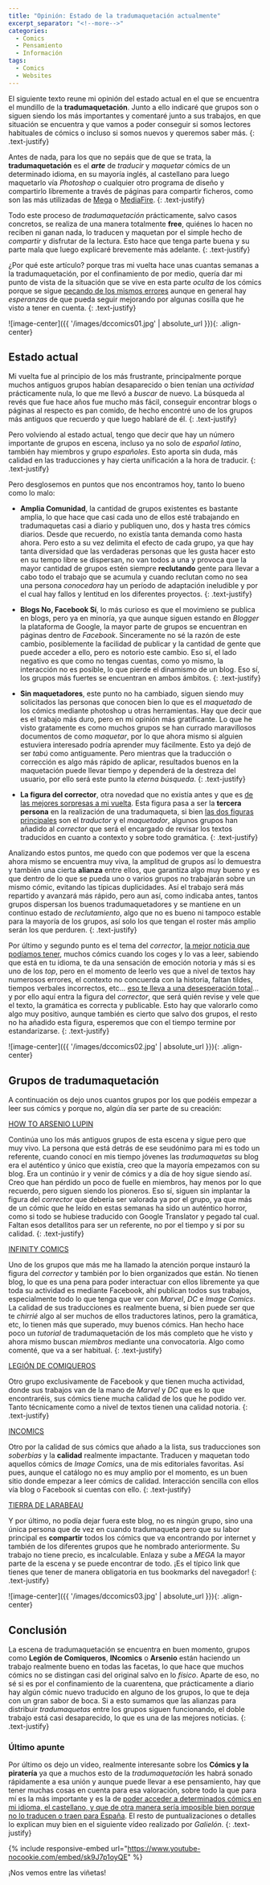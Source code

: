 ```yaml
---
title: "Opinión: Estado de la tradumaquetación actualmente"
excerpt_separator: "<!--more-->"
categories:
  - Comics
  - Pensamiento
  - Información
tags:
  - Comics
  - Websites
---
```


El siguiente texto reune mi opinión del estado actual en el que se encuentra el mundillo de la **tradumaquetación**. Junto a ello indicaré que grupos son o siguen siendo los más importantes y comentaré junto a sus trabajos, en que situación se encuentra y que vamos a poder conseguir si somos lectores habituales de cómics o incluso si somos nuevos y queremos saber más.
{: .text-justify}

<!--more-->

Antes de nada, para los que no sepáis que de que se trata, la **tradumaquetación** es el ***arte*** de *traducir* y *maquetar* cómics de un determinado idioma, en su mayoría inglés, al castellano para luego maquetarlo vía *Photoshop* o cualquier otro programa de diseño y compartirlo libremente a través de páginas para compartir ficheros, como son las más utilizadas de [Mega](https://mega.nz) o [MediaFire](https://www.mediafire.com). 
{: .text-justify}

Todo este proceso de *tradumaquetación* prácticamente, salvo casos concretos, se realiza de una manera totalmente **free**, quiénes lo hacen no reciben ni ganan nada, lo traducen y maquetan por el simple hecho de *compartir* y disfrutar de la lectura. Esto hace que tenga parte buena y su parte mala que luego explicaré brevemente más adelante.
{: .text-justify}

¿Por qué este artículo? porque tras mi vuelta hace unas cuantas semanas a la tradumaquetación, por el confinamiento de por medio, quería dar mi punto de vista de la situación que se vive en esta parte *oculta* de los cómics porque se sigue <u>pecando de los mismos errores</u> aunque en general hay *esperanzas* de que pueda seguir mejorando por algunas cosilla que he visto a tener en cuenta.
{: .text-justify}

![image-center]({{ '/images/dccomics01.jpg' | absolute_url }}){: .align-center}

## Estado actual

Mi vuelta fue al principio de los más frustrante, principalmente porque muchos antiguos grupos habían desaparecido o bien tenían una *actividad* prácticamente nula, lo que me llevó a *buscar* de nuevo. La búsqueda al revés que fue hace años fue mucho más fácil, conseguir encontrar blogs o páginas al respecto es pan comido, de hecho encontré uno de los grupos más antiguos que recuerdo y que luego hablaré de él.
{: .text-justify}

Pero volviendo al estado actual, tengo que decir que hay un número importante de grupos en escena, incluso ya no solo de *español latino*, también hay miembros y grupo *españoles*. Esto aporta sin duda, más calidad en las traducciones y hay cierta unificación a la hora de traducir.
{: .text-justify}

Pero desglosemos en puntos que nos encontramos hoy, tanto lo bueno como lo malo:

- **Amplia Comunidad**, la cantidad de grupos existentes es bastante amplia, lo que hace que casi cada uno de ellos esté trabajando en tradumaquetas casi a diario y publiquen uno, dos y hasta tres cómics diarios. Desde que recuerdo, no existía tanta demanda como hasta ahora. Pero esto a su vez delimita el efecto de cada grupo, ya que hay tanta diversidad que las verdaderas personas que les gusta hacer esto en su tempo libre se dispersan, no van todos a una y provoca que la mayor cantidad de grupos estén siempre **reclutando** gente para llevar a cabo todo el trabajo que se acumula y cuando reclutan como no sea una persona *conocedora* hay un período de adaptación ineludible y por el cual hay fallos y lentitud en los diferentes proyectos.
  {: .text-justify}

- **Blogs No, Facebook Sí**, lo más curioso es que el movimieno se publica en blogs, pero ya en minoría, ya que aunque siguen estando en *Blogger* la plataforma de Google, la mayor parte de grupos se encuentran en páginas dentro de *Facebook*. Sinceramente no sé la razón de este cambio, posiblemente la facilidad de publicar y la cantidad de gente que puede acceder a ello, pero es notorio este cambio. Eso sí, el lado negativo es que como no tengas cuentas, como yo mismo, la interacción no es posible, lo que pierde el dinamismo de un blog. Eso sí, los grupos más fuertes se encuentran en ambos ámbitos.
  {: .text-justify}

- **Sin maquetadores**, este punto no ha cambiado, siguen siendo muy solicitados las personas que conocen bien lo que es el *maquetado* de los cómics mediante photoshop u otras herramientas. Hay que decir que es el trabajo más duro, pero en mi opinión más gratificante. Lo que he visto gratamente es como muchos grupos se han currado maravillosos documentos de como *maquetar*, por lo que ahora mismo si alguien estuviera interesado podría aprender muy fácilmente. Esto ya dejó de ser *tabú* como antiguamente. Pero mientras que la traducción o corrección es algo más rápido de aplicar, resultados buenos en la maquetación puede llevar tiempo y dependerá de la destreza del usuario, por ello será este punto la *eterna búsqueda*.
  {: .text-justify}

- **La figura del corrector**, otra novedad que no existía antes y que es <u>de las mejores sorpresas a mi vuelta</u>. Esta figura pasa a ser la **tercera persona** en la realización de una tradumaqueta, si bien <u>las dos figuras principales</u> son el *traductor* y el *maquetador*, algunos grupos han añadido al *corrector* que será el encargado de revisar los textos traducidos en cuanto a contexto y sobre todo gramática.
  {: .text-justify}

Analizando estos puntos, me quedo con que podemos ver que la escena ahora mismo se encuentra muy viva, la amplitud de grupos así lo demuestra y también una cierta **alianza** entre ellos, que garantiza algo muy bueno y es que dentro de lo que se pueda uno o varios grupos no trabajarán sobre un mismo cómic, evitando las típicas duplicidades. Así el trabajo será más repartido y avanzará más rápido, pero aun así, como indicaba antes, tantos grupos dispersan los buenos tradumaquetadores y se mantiene en un continuo estado de *reclutamiento*, algo que no es bueno ni tampoco estable para la mayoría de los grupos, así solo los que tengan el roster más amplio serán los que perduren.
{: .text-justify}

Por último y segundo punto es el tema del *corrector*, <u>la mejor noticia que podíamos tener</u>, muchos cómics cuando los coges y lo vas a leer, sabiendo que está en tu idioma, te da una sensación de emoción notoria y más si es uno de los *top*, pero en el momento de leerlo ves que a nivel de textos hay numerosos errores, el contexto no concuerda con la historia, faltan tildes, tiempos verbales incorrectos, etc... <u>eso te lleva a una desesperación total</u>... y por ello aquí entra la figura del *corrector*, que será quién revise y vele que el texto, la gramática es correcta y publicable. Esto hay que valorarlo como algo muy positivo, aunque también es cierto que salvo dos grupos, el resto no ha añadido esta figura, esperemos que con el tiempo termine por estandarizarse.
{: .text-justify}

![image-center]({{ '/images/dccomics02.jpg' | absolute_url }}){: .align-center}

## Grupos de tradumaquetación

A continuación os dejo unos cuantos grupos por los que podéis empezar a leer sus cómics y porque no, algún día ser parte de su creación:

[HOW TO ARSENIO LUPIN](https://howtoarsenio.blogspot.com)

Continúa uno los más antiguos grupos de esta escena y sigue pero que muy vivo. La persona que está detrás de ese seudónimo para mi es todo un referente, cuando conocí en mis tiempo jóvenes las *tradumaquetas* su blog era el auténtico y único que existía, creo que la mayoría empezamos con su blog. Era un continúo ir y venir de cómics y a día de hoy sigue siendo así. Creo que han pérdido un poco de fuelle en miembros, hay menos por lo que recuerdo, pero siguen siendo los pioneros. Eso sí, siguen sin implantar la figura del *corrector* que debería ser valorada ya por el grupo, ya que más de un cómic que he leído en estas semanas ha sido un auténtico horror, como si todo se hubiese traducido con Google Translator y pegado tal cual. Faltan esos detallitos para ser un referente, no por el tiempo y si por su calidad.
{: .text-justify}

[INFINITY COMICS](https://www.facebook.com/Infinity.Comics.Corps/)

Uno de los grupos que más me ha llamado la atención porque instauró la figura del *corrector* y también por lo bien organizados que están. No tienen blog, lo que es una pena para poder interactuar con ellos libremente ya que toda su actividad es mediante Facebook, ahí publican todos sus trabajos, especialmente todo lo que tenga que ver con *Marvel*, *DC* e *Image Comics*. La calidad de sus traducciones es realmente buena, si bien puede ser que te *chirrié* algo al ser muchos de ellos traductores latinos, pero la gramática, etc, lo tienen más que superado, muy buenos cómics. Han hecho hace poco un *tutorial* de tradumaquetación de los más completo que he visto y ahora mismo buscan *miembros* mediante una convocatoria. Algo como comenté, que va a ser habitual.
{: .text-justify}

[LEGIÓN DE COMIQUEROS](https://www.facebook.com/legiondecomiqueros/?ref=py_c)

Otro grupo exclusivamente de Facebook y que tienen mucha actividad, donde sus trabajos van de la mano de *Marvel* y *DC* que es lo que encontraréis, sus cómics tiene mucha calidad de los que he podido ver. Tanto técnicamente como a nivel de textos tienen una calidad notoria.
{: .text-justify}

[INCOMICS](https://incomicsblog.wordpress.com)

Otro por la calidad de sus cómics que añado a la lista, sus traducciones son *soberbias* y la **calidad** realmente impactante. Traducen y maquetan todo aquellos cómics de *Image Comics*, una de mis editoriales favoritas. Así pues, aunque el catálogo no es muy amplio por el momento, es un buen sitio donde empezar a leer cómics de calidad. Interacción sencilla con ellos vía blog o Facebook si cuentas con ello.
{: .text-justify}

[TIERRA DE LARABEAU](https://larabeau169.blogspot.com)

Y por último, no podía dejar fuera este blog, no es ningún grupo, sino una única persona que de vez en cuando tradumaqueta pero que su labor principal es **compartir** todos los cómics que va encontrando por internet y también de los diferentes grupos que he nombrado anteriormente. Su trabajo no tiene precio, es incalculable. Enlaza  y sube a *MEGA* la mayor parte de la escena y se puede encontrar de todo. ¡Es el típico link que tienes que tener de manera obligatoria en tus bookmarks del navegador!
{: .text-justify}

![image-center]({{ '/images/dccomics03.jpg' | absolute_url }}){: .align-center}

## Conclusión

La escena de tradumaquetación se encuentra en buen momento, grupos como **Legión de Comiqueros**, **INcomics** o **Arsenio** están haciendo un trabajo realmente bueno en todas las facetas, lo que hace que muchos cómics no se distingan casi del original salvo en lo *físico*. Aparte de eso, no sé si es por el confinamiento de la cuarentena, que prácticamente a diario hay algún cómic nuevo traducido en alguno de los grupos, lo que te deja con un gran sabor de boca. Si a esto sumamos que las alianzas para distribuir *tradumaquetas* entre los grupos siguen funcionando, el doble trabajo está casi desaparecido, lo que es una de las mejores noticias.
{: .text-justify}

### Último apunte

Por último os dejo un video, realmente interesante sobre los **Cómics y la piratería** ya que a muchos esto de la *tradumaquetación* les habrá sonado rápidamente a esa unión y aunque puede llevar a ese pensamiento, hay que tener muchas cosas en cuenta para esa valoración, sobre todo la que para mí es la más importante y es la de <u>poder acceder a determinados cómics en mi idioma, el castellano, y que de otra manera sería imposible bien porque no lo traducen o traen para España</u>. El resto de puntualizaciones o detalles lo explican muy bien en el siguiente vídeo realizado por *Galielón*.
{: .text-justify}

{% include responsive-embed url="https://www.youtube-nocookie.com/embed/sk9J7p1oyQE" %}

¡Nos vemos entre las viñetas!
